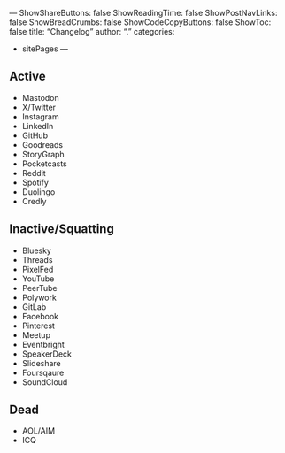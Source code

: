 —
ShowShareButtons: false
ShowReadingTime: false
ShowPostNavLinks: false
ShowBreadCrumbs: false
ShowCodeCopyButtons: false
ShowToc: false
title: “Changelog”
author: “.”
categories:
  - sitePages
—

## Active
* Mastodon
* X/Twitter
* Instagram 
* LinkedIn
* GitHub
* Goodreads
* StoryGraph
* Pocketcasts
* Reddit
* Spotify
* Duolingo
* Credly
 
## Inactive/Squatting
* Bluesky
* Threads
* PixelFed
* YouTube
* PeerTube
* Polywork
* GitLab
* Facebook
* Pinterest
* Meetup
* Eventbright
* SpeakerDeck
* Slideshare
* Foursqaure
* SoundCloud
 
## Dead
* AOL/AIM
* ICQ